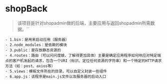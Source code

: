 # shopBack
>   该项目是针对shopadmin做的后端，主要应用与返回shopadmin所需数据。``

```
- 1.bin：是用来启动应用（服务器）
- 2.node_modules：是依赖的模块
- 3.public：是存放静态资源的
- 4.routes：路由（可以问问度娘，了解得更加具体）主要是确定应用程序如何响应对特定端点的客户机发起的请求，包含一个URI（标识、定位任何资源的字符串）和一个特定的HTTP请求方法（如：post、axios等）
- 5.views：模板文件所在的目录，可以自定义封装一些组件
- 6.app.js：该程序是main.js文件以及服务器的启动入口
```